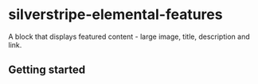 # silverstripe-elemental-features

A block that displays featured content - large image, title, description and link.

## Getting started
